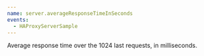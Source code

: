 ```yaml
---
name: server.averageResponseTimeInSeconds
events:
  - HAProxyServerSample
---
```


Average response time over the 1024 last requests, in milliseconds.